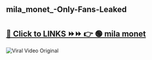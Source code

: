 
 ## mila_monet_-Only-Fans-Leaked

# <h2><a href="https://clipsfans.com/mila_monet_&ref=git">🔗 Click to LINKS ⏩⏩ 👉 🟢 mila monet  </a></h2>

<a href="https://clipsfans.com/mila_monet_&ref=git" rel="nofollow" data-target="animated-image.originalLink"><img src="https://i.ibb.co.com/xMMVF88/686577567.gif" alt="Viral Video Original" style="max-width: 100%; display: inline-block;" data-target="animated-image.originalImage"></a>
